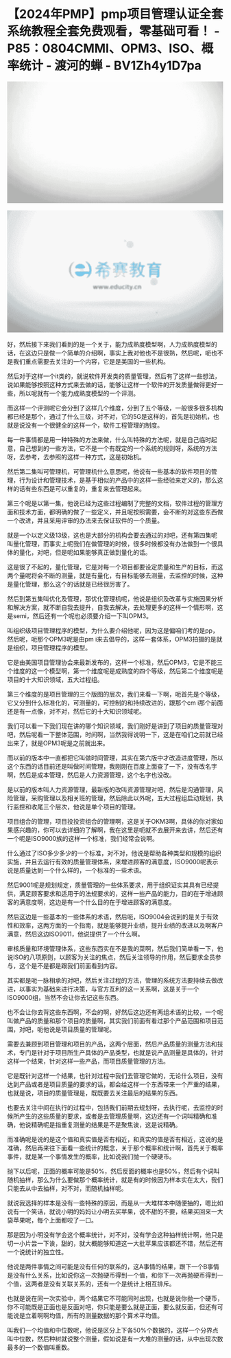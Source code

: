 # 【2024年PMP】pmp项目管理认证全套系统教程全套免费观看，零基础可看！ - P85：0804CMMI、OPM3、ISO、概率统计 - 渡河的蝉 - BV1Zh4y1D7pa

![](img/7e2159cf4cedc7078527e16588bd9960_0.png)

![](img/7e2159cf4cedc7078527e16588bd9960_1.png)

好，然后接下来我们看到的是一个关于，能力成熟度模型啊，人力成熟度模型的话，在这边只是做一个简单的介绍啊，事实上我对他也不是很熟，然后呢，呃也不是我们重点需要去关注的一个内容，它是是美国的一些机构。

然后对于这样一个it类的，就说软件开发类的质量管理，然后有了这样一些想法，说如果能够按照这种方式来去做的话，能够让这样一个软件的开发质量做得更好一些，所以呢就有一个能力成熟度模型的一个评测。

而这样一个评测呢它会分到了这样几个维度，分到了五个等级，一般很多很多机构都已经是那个，通过了什么三级，对不对，它的5G是这样的，首先是初始机，也就是说没有一个很健全的这样一个，软件工程管理的制度。

每一件事情都是用一种特殊的方法来做，什么叫特殊的方法呢，就是自己临时起意，自己想到的一些方法，它不是一个有既定的一个系统的规则呀，系统的方法呀，去参考，去参照的这样一种方式，这是初始机。

然后第二集叫可管理机，可管理机什么意思呢，他说有一些基本的软件项目的管理，行为设计和管理技术，是基于相似的产品中的这样一些经验来定义的，那么这样的话有些东西是可以重复的，重复来去管理起来。

第三个呢是以第一集，他说已经为这些过程编制了完整的文档，软件过程的管理方面和技术方面，都明确的做了一些定义，并且呢按照需要，会不断的对这些东西做一个改进，并且采用评审的办法来去保证软件的一个质量。

就是一个以定义级13级，这也是大部分的机构会要去通过的对吧，还有第四集呢叫量化管理，而事实上呢我们在做管理的时候，很多时候都没有办法做到一个很具体的量化，对吧，但是呢如果能够真正做到量化的话。

这是很了不起的，量化管理，它是对每一个项目都要设定质量和生产的目标，而这两个量呢将会不断的测量，就是有量化，有目标能够去测量，去监控的时候，这种是量化管理，那么这个的话就是已经很厉害了。

然后到第五集叫优化及管理，那优化管理机呢，他说是组织及改革与实施因果分析和解决方案，就不断自我去提升，自我去解决，去处理更多的这样一个情形啊，这是semi，然后还有一个呢也必须要介绍一下叫OPM3。

叫组织级项目管理程序的模型，为什么要介绍他呢，因为这是偏咱们考的是pp，然后呢，呃那个OPM3呢是由pm i来去倡导的，这样一套体系，OPM3拍摄的是就是组织，项目管理程序的模型。

它是由美国项目管理协会来最新发布的，这样一个标准，然后OPM3，它是不能三个维度的这一个模型啊，第一个维度呢是成熟度的四个等级，然后第二个维度呢是项目的十大知识领域，五大过程组。

第三个维度的是项目管理的三个版图的层次，我们来看一下啊，呃首先是个等级，它又分到什么标准化的，可测量的，可控制的和持续改进的，跟那个cm i那个前面还是有一点像，对不对，然后它的十大知识领域呢。

我们可以看一下我们现在讲的哪个知识领域，我们刚好是讲到了项目的质量管理对吧，然后呢看一下整体范围，时间啊，当然我得说明一下，这是在咱们之前就已经出来了，就是OPM3呢是之前就出来。

而以前的版本中一直都把它叫做时间管理，其实在第六版中才改造进度管理，所以这个东西的话目前还是叫做时间管理，我刚刚在百度上面查了一下，没有改名字啊，然后是成本管理，然后是人力资源管理，这个名字也没改。

是以前的版本叫人力资源管理，最新版的改叫资源管理对吧，然后是沟通管理，风险管理，采购管理以及相关班的管理，然后除此以外呢，五大过程组启动规划，执行监控和收尾三个层次，他说是单个项目的管理。

项目组合的管理，项目投投资组合的管理啊，这是关于OKM3啊，具体的你对家如果感兴趣的，你可以去详细的了解啊，我在这里是呃就不去展开来去讲，然后还有一个呢是ISO9000族的这样一个标准，我们经常会说啊。

什么通过了ISO多少多少的一个标准，对不对，他说是帮助各种类型和规模的组织实施，并且去运行有效的质量管理体系，来增进顾客的满意度，ISO9000呢表示说是质量达到一个什么样的，一个标准的一些术语。

然后9001呢是规划规定，质量管理的一些体系要求，用于组织证实其具有已经提供，满足顾客要求和适用于的法规要求的，这样一些产品的能力，目的在于增进顾客的满意度啊，这边是有一个什么目的在于增进顾客的满意度。

然后这边是一些基本的一些体系的术语，然后呃，ISO9004会说到的是关于有效性和效率，这两方面的一个指南，就是能够提升业绩，提升业绩的改进以及啊客户满意，然后这边ISO9011，他说提供了一个什么啊。

审核质量和环境管理体系，这些东西实在不是我的菜啊，然后我们简单看一下，他说ISO的八项原则，以顾客为关注的焦点，然后关注领导的作用，然后要求全员参与，这个是不是都是跟我们前面看到内容。

其实都是呃一脉相承的对吧，然后关注过程的方法，管理的系统方法要持续去做改进，以事实为基础来进行决策，与官方互利的这一关系啊，这是关于一个ISO9000组，当然不会让你去记这些东西。

也不会让你去背这些东西啊，不会的啊，好然后这边还有两组术语的比较，一个呢叫做产品的质量和那个项目的质量啊，其实我们前面有看过那个产品范围和项目范围，对吧，呃他说是项目质量的管理呢。

需要去兼顾到项目管理和项目的产品，这两个层面，然后产品质量的测量方法和技术，专门是针对于项目所生产具体的产品类型，也就是说产品测量是具体的，针对这样一个结果，针对这样一些产品，而项目质量管理的方法。

它是既针对这样一个结果，也针对过程中我们去管理它做的，无论什么项目，没有达到产品或者是项目质量的要求的话，都会给这样一个东西带来一个严重的结果，也就是说，项目的质量管理是，既既要去关注最后的结果的东西。

也要去关注中间在执行的过程中，包括我们前期去规划呀，去执行呢，去监控的时候所产生的这些质量的要求，或者是去管理质量啊，这边还有一个词叫精确和准确，他说精确呢是指重复测量的结果是不是聚焦诶，这是说精确。

而准确呢是说的是这个值和真实值是否有相近，和真实的值是否有相近，这说的是准确，然后再来往下面看一些统计的概念，关于那个概率和统计啊，首先关于概率事件，就是某一个事情发生的概率，比如说我们抛一个硬硬币。

抛下以后呢，正面的概率可能是50%，然后反面的概率也是50%，然后有个词叫随机抽样，那么为什么要做那个概率统计，就是有的时候因为样本实在太大，我们只能去从中去抽样，对不对，而随机抽样呢。

就说我选择的样本是没有一些特殊的原因，而是从一大堆样本中随便抽的，嗯比如说有一个笑话，就说小明的妈妈让小明去买苹果，说不甜的不要，结果买回来一大袋苹果呢，每个上面都咬了一口。

那是因为小明没有学会这个概率统计，对不对，没有学会这种抽样统计啊，他只是切一小片尝一下诶，甜的，就大概能够知道这一大批苹果应该都还不错，然后还有一个说统计的独立性。

他说是两件事情之间可能是没有任何的联系的，这A事情的结果，跟下一个B事情是没有什么关系，比如说你这一次抛硬币得到一个值，和你下一次再抛硬币得到一个值，这两者是没有关联关系的，还有一个是统计上相互排斥。

也就是说在同一次实验中，两个结果它不可能同时出现，也就是说你抛一个硬币，你不可能既是正面也是反面对吧，你只能是要么就是正面，要么就反面，但还有可能说是立着啊啊均值，所有的测量数据的那个算术平均值。

叫我们一个均值和中位数呢，他说是区分上下各50%个数据的，这样一个分界点叫中位数，然后种树就说整个测量，假如说是有一大堆的测量的话，从中出现次数最多的一个数值叫重数。

